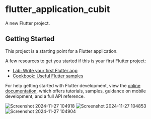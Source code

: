 # flutter_application_cubit

A new Flutter project.

## Getting Started

This project is a starting point for a Flutter application.

A few resources to get you started if this is your first Flutter project:

- [Lab: Write your first Flutter app](https://docs.flutter.dev/get-started/codelab)
- [Cookbook: Useful Flutter samples](https://docs.flutter.dev/cookbook)

For help getting started with Flutter development, view the
[online documentation](https://docs.flutter.dev/), which offers tutorials,
samples, guidance on mobile development, and a full API reference.


![Screenshot 2024-11-27 104918](https://github.com/user-attachments/assets/47a6f4ce-df64-4115-975a-78afb95a6855)
![Screenshot 2024-11-27 104853](https://github.com/user-attachments/assets/7b997be0-61e3-4740-8e8f-0deee48119b0)
![Screenshot 2024-11-27 104904](https://github.com/user-attachments/assets/58bfc262-dfe0-4e73-8341-8e4fc7ab3570)
